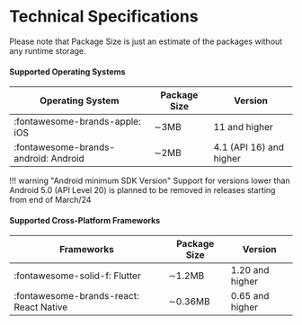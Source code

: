 # Technical Specifications

Please note that Package Size is just an estimate of the packages without any runtime storage.

#### Supported Operating Systems

| Operating System                     | Package Size | Version                 |
|--------------------------------------|--------------|-------------------------|
| :fontawesome-brands-apple: iOS       | ∼3MB         | 11 and higher           |
| :fontawesome-brands-android: Android | ∼2MB         | 4.1 (API 16) and higher |

!!! warning "Android minimum SDK Version"
    Support for versions lower than Android 5.0 (API Level 20) is planned to be removed in releases starting from end of March/24

#### Supported Cross-Platform Frameworks

| Frameworks                              | Package Size | Version         |
|-----------------------------------------|--------------|-----------------|
| :fontawesome-solid-f: Flutter           | ∼1.2MB       | 1.20 and higher |
| :fontawesome-brands-react: React Native | ∼0.36MB      | 0.65 and higher |
